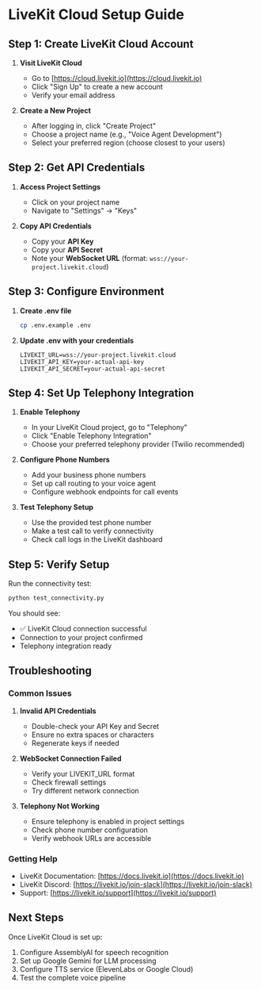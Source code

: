 # LiveKit Cloud Setup Guide

## Step 1: Create LiveKit Cloud Account

1. **Visit LiveKit Cloud**

   - Go to [https://cloud.livekit.io](https://cloud.livekit.io)
   - Click "Sign Up" to create a new account
   - Verify your email address

2. **Create a New Project**
   - After logging in, click "Create Project"
   - Choose a project name (e.g., "Voice Agent Development")
   - Select your preferred region (choose closest to your users)

## Step 2: Get API Credentials

1. **Access Project Settings**

   - Click on your project name
   - Navigate to "Settings" → "Keys"

2. **Copy API Credentials**
   - Copy your **API Key**
   - Copy your **API Secret**
   - Note your **WebSocket URL** (format: `wss://your-project.livekit.cloud`)

## Step 3: Configure Environment

1. **Create .env file**

   ```bash
   cp .env.example .env
   ```

2. **Update .env with your credentials**
   ```env
   LIVEKIT_URL=wss://your-project.livekit.cloud
   LIVEKIT_API_KEY=your-actual-api-key
   LIVEKIT_API_SECRET=your-actual-api-secret
   ```

## Step 4: Set Up Telephony Integration

1. **Enable Telephony**

   - In your LiveKit Cloud project, go to "Telephony"
   - Click "Enable Telephony Integration"
   - Choose your preferred telephony provider (Twilio recommended)

2. **Configure Phone Numbers**

   - Add your business phone numbers
   - Set up call routing to your voice agent
   - Configure webhook endpoints for call events

3. **Test Telephony Setup**
   - Use the provided test phone number
   - Make a test call to verify connectivity
   - Check call logs in the LiveKit dashboard

## Step 5: Verify Setup

Run the connectivity test:

```bash
python test_connectivity.py
```

You should see:

- ✅ LiveKit Cloud connection successful
- Connection to your project confirmed
- Telephony integration ready

## Troubleshooting

### Common Issues

1. **Invalid API Credentials**

   - Double-check your API Key and Secret
   - Ensure no extra spaces or characters
   - Regenerate keys if needed

2. **WebSocket Connection Failed**

   - Verify your LIVEKIT_URL format
   - Check firewall settings
   - Try different network connection

3. **Telephony Not Working**
   - Ensure telephony is enabled in project settings
   - Check phone number configuration
   - Verify webhook URLs are accessible

### Getting Help

- LiveKit Documentation: [https://docs.livekit.io](https://docs.livekit.io)
- LiveKit Discord: [https://livekit.io/join-slack](https://livekit.io/join-slack)
- Support: [https://livekit.io/support](https://livekit.io/support)

## Next Steps

Once LiveKit Cloud is set up:

1. Configure AssemblyAI for speech recognition
2. Set up Google Gemini for LLM processing
3. Configure TTS service (ElevenLabs or Google Cloud)
4. Test the complete voice pipeline
